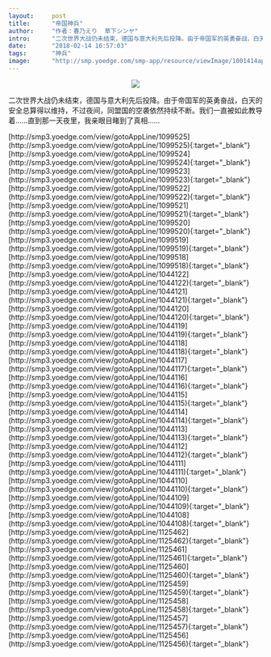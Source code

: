 ```yaml
---
layout:     post
title:      "帝国神兵"
author:     "作者：春乃えり  草下シンヤ"
intro:      "二次世界大战仍未结束，德国与意大利先后投降。由于帝国军的英勇奋战，白天的安全总算得以维持，不过夜间，同盟国的空袭依然持续不断。我们一直被如此教导着……直到那一天夜里，我亲眼目睹到了真相……"
date:       "2018-02-14 16:57:03"
tags:       "神兵"
image:      "http://smp.yoedge.com/smp-app/resource/viewImage/1001414appline.png"
---
```

<div style="text-align: center">
<p><img src="http://smp.yoedge.com/smp-app/resource/viewImage/1001414appline.png"/></p>
</div>
<p class="post-meta">
<span>二次世界大战仍未结束，德国与意大利先后投降。由于帝国军的英勇奋战，白天的安全总算得以维持，不过夜间，同盟国的空袭依然持续不断。我们一直被如此教导着……直到那一天夜里，我亲眼目睹到了真相……</span>
</p>
[http://smp3.yoedge.com/view/gotoAppLine/1099525](http://smp3.yoedge.com/view/gotoAppLine/1099525){:target="_blank"}
[http://smp3.yoedge.com/view/gotoAppLine/1099524](http://smp3.yoedge.com/view/gotoAppLine/1099524){:target="_blank"}
[http://smp3.yoedge.com/view/gotoAppLine/1099523](http://smp3.yoedge.com/view/gotoAppLine/1099523){:target="_blank"}
[http://smp3.yoedge.com/view/gotoAppLine/1099522](http://smp3.yoedge.com/view/gotoAppLine/1099522){:target="_blank"}
[http://smp3.yoedge.com/view/gotoAppLine/1099521](http://smp3.yoedge.com/view/gotoAppLine/1099521){:target="_blank"}
[http://smp3.yoedge.com/view/gotoAppLine/1099520](http://smp3.yoedge.com/view/gotoAppLine/1099520){:target="_blank"}
[http://smp3.yoedge.com/view/gotoAppLine/1099519](http://smp3.yoedge.com/view/gotoAppLine/1099519){:target="_blank"}
[http://smp3.yoedge.com/view/gotoAppLine/1099518](http://smp3.yoedge.com/view/gotoAppLine/1099518){:target="_blank"}
[http://smp3.yoedge.com/view/gotoAppLine/1044122](http://smp3.yoedge.com/view/gotoAppLine/1044122){:target="_blank"}
[http://smp3.yoedge.com/view/gotoAppLine/1044121](http://smp3.yoedge.com/view/gotoAppLine/1044121){:target="_blank"}
[http://smp3.yoedge.com/view/gotoAppLine/1044120](http://smp3.yoedge.com/view/gotoAppLine/1044120){:target="_blank"}
[http://smp3.yoedge.com/view/gotoAppLine/1044119](http://smp3.yoedge.com/view/gotoAppLine/1044119){:target="_blank"}
[http://smp3.yoedge.com/view/gotoAppLine/1044118](http://smp3.yoedge.com/view/gotoAppLine/1044118){:target="_blank"}
[http://smp3.yoedge.com/view/gotoAppLine/1044117](http://smp3.yoedge.com/view/gotoAppLine/1044117){:target="_blank"}
[http://smp3.yoedge.com/view/gotoAppLine/1044116](http://smp3.yoedge.com/view/gotoAppLine/1044116){:target="_blank"}
[http://smp3.yoedge.com/view/gotoAppLine/1044115](http://smp3.yoedge.com/view/gotoAppLine/1044115){:target="_blank"}
[http://smp3.yoedge.com/view/gotoAppLine/1044114](http://smp3.yoedge.com/view/gotoAppLine/1044114){:target="_blank"}
[http://smp3.yoedge.com/view/gotoAppLine/1044113](http://smp3.yoedge.com/view/gotoAppLine/1044113){:target="_blank"}
[http://smp3.yoedge.com/view/gotoAppLine/1044112](http://smp3.yoedge.com/view/gotoAppLine/1044112){:target="_blank"}
[http://smp3.yoedge.com/view/gotoAppLine/1044111](http://smp3.yoedge.com/view/gotoAppLine/1044111){:target="_blank"}
[http://smp3.yoedge.com/view/gotoAppLine/1044110](http://smp3.yoedge.com/view/gotoAppLine/1044110){:target="_blank"}
[http://smp3.yoedge.com/view/gotoAppLine/1044109](http://smp3.yoedge.com/view/gotoAppLine/1044109){:target="_blank"}
[http://smp3.yoedge.com/view/gotoAppLine/1044108](http://smp3.yoedge.com/view/gotoAppLine/1044108){:target="_blank"}
[http://smp3.yoedge.com/view/gotoAppLine/1125462](http://smp3.yoedge.com/view/gotoAppLine/1125462){:target="_blank"}
[http://smp3.yoedge.com/view/gotoAppLine/1125461](http://smp3.yoedge.com/view/gotoAppLine/1125461){:target="_blank"}
[http://smp3.yoedge.com/view/gotoAppLine/1125460](http://smp3.yoedge.com/view/gotoAppLine/1125460){:target="_blank"}
[http://smp3.yoedge.com/view/gotoAppLine/1125459](http://smp3.yoedge.com/view/gotoAppLine/1125459){:target="_blank"}
[http://smp3.yoedge.com/view/gotoAppLine/1125458](http://smp3.yoedge.com/view/gotoAppLine/1125458){:target="_blank"}
[http://smp3.yoedge.com/view/gotoAppLine/1125457](http://smp3.yoedge.com/view/gotoAppLine/1125457){:target="_blank"}
[http://smp3.yoedge.com/view/gotoAppLine/1125456](http://smp3.yoedge.com/view/gotoAppLine/1125456){:target="_blank"}


